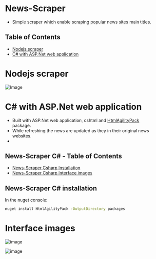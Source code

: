 # News-Scraper
- Simple scraper which enable scraping popular news sites main titles.


## Table of Contents
- [Nodejs scraper](#nodejs-scraper)
- [C# with ASP.Net web application](#c#-with-asp.net-web-application)

# Nodejs scraper
![Image](https://github.com/shokerm/news-scraper/blob/master/news-scraper%20-%20C%23/NewsScraper/assets/20231011-185323.gif)



# C# with ASP.Net web application 
- Built with ASP.Net web application, cshtml and [HtmlAgilityPack](https://html-agility-pack.net/) package.
- While refreshing the news are updated as they in their original news websites.
- 
## News-Scraper C# - Table of Contents
- [News-Scraper Csharp Installation](#news-scraper-csharp-installation)
- [News-Scraper Csharp Interface images](##news-scraper-csharp-interface-images)  
  
## News-Scraper C# installation
In the nuget console:
```bash
nuget install HtmlAgilityPack -OutputDirectory packages
```
# Interface images
![image](https://github.com/shokerm/news-scraper/assets/96984377/7523e8d8-507b-40b4-9842-82750f6ccd40)

![image](https://github.com/shokerm/news-scraper/blob/8ffd52652247c5c0388bf6cea57aeec825e8bb0b/NewsScraper/assets/Untitled.gif)


